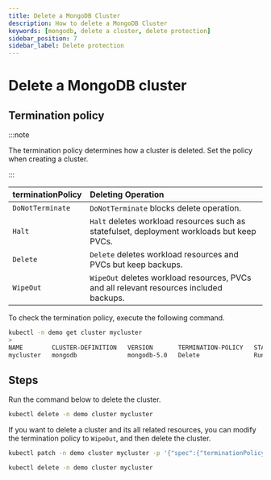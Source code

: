 ```yaml
---
title: Delete a MongoDB Cluster
description: How to delete a MongoDB Cluster
keywords: [mongodb, delete a cluster, delete protection]
sidebar_position: 7
sidebar_label: Delete protection
---
```


# Delete a MongoDB cluster

## Termination policy

:::note

The termination policy determines how a cluster is deleted. Set the policy when creating a cluster.

:::

| **terminationPolicy**  | **Deleting Operation**                    |
|:--                     | :--                                       |
| `DoNotTerminate`       | `DoNotTerminate` blocks delete operation. |
| `Halt`                 | `Halt` deletes workload resources such as statefulset, deployment workloads but keep PVCs. |
| `Delete`               | `Delete` deletes workload resources and PVCs but keep backups. |
| `WipeOut`              | `WipeOut` deletes workload resources, PVCs and all relevant resources included backups. |

To check the termination policy, execute the following command.

```bash
kubectl -n demo get cluster mycluster 
>
NAME        CLUSTER-DEFINITION   VERSION       TERMINATION-POLICY   STATUS    AGE
mycluster   mongodb              mongodb-5.0   Delete               Running   17m
```

## Steps

Run the command below to delete the cluster.

```bash
kubectl delete -n demo cluster mycluster
```

If you want to delete a cluster and its all related resources, you can modify the termination policy to `WipeOut`, and then delete the cluster.

```bash
kubectl patch -n demo cluster mycluster -p '{"spec":{"terminationPolicy":"WipeOut"}}' --type="merge"

kubectl delete -n demo cluster mycluster
```
